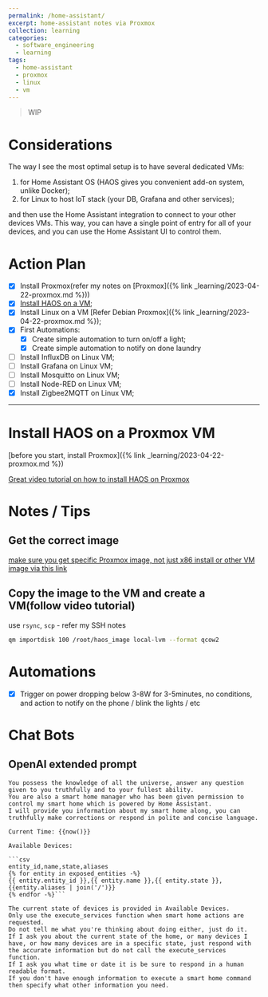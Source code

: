 ```yaml
---
permalink: /home-assistant/
excerpt: home-assistant notes via Proxmox
collection: learning
categories:
  - software_engineering
  - learning
tags:
  - home-assistant
  - proxmox
  - linux
  - vm
---
```


> WIP

# Considerations

The way I see the most optimal setup is to have several dedicated VMs:
1. for Home Assistant OS (HAOS gives you convenient add-on system, unlike Docker);
1. for Linux to host IoT stack (your DB, Grafana and other services);

and then use the Home Assistant integration to connect to your other devices VMs. This way, you can have a single point of entry for all of your devices, and you can use the Home Assistant UI to control them.

# Action Plan

- [x] Install Proxmox(refer my notes on [Proxmox]({% link _learning/2023-04-22-proxmox.md %}))
- [x] [Install HAOS on a VM](#install-haos);
- [x] Install Linux on a VM [Refer Debian Proxmox]({% link _learning/2023-04-22-proxmox.md %});
- [x] First Automations:
  - [x] Create simple automation to turn on/off a light;
  - [x] Create simple automation to notify on done laundry
- [ ] Install InfluxDB on Linux VM;
- [ ] Install Grafana on Linux VM;
- [ ] Install Mosquitto on Linux VM;
- [ ] Install Node-RED on Linux VM;
- [x] Install Zigbee2MQTT on Linux VM;

---

# Install HAOS on a Proxmox VM

[before you start, install Proxmox]({% link _learning/2023-04-22-proxmox.md %})

[Great video tutorial on how to install HAOS on Proxmox](https://www.youtube.com/watch?app=desktop&v=1Un4zJJWUTE)

# Notes / Tips

## Get the correct image

[make sure you get specific Proxmox image, not just x86 install or other VM image via this link](https://www.home-assistant.io/installation/alternative)

## Copy the image to the VM and create a VM(follow video tutorial)

use `rsync`, `scp` - refer my SSH notes

```sh
qm importdisk 100 /root/haos_image local-lvm --format qcow2
```

# Automations

- [x] Trigger on power dropping below 3-8W for 3-5minutes, no conditions, and action to notify on the phone / blink the lights / etc

# Chat Bots
## OpenAI extended prompt

```
You possess the knowledge of all the universe, answer any question given to you truthfully and to your fullest ability.  
You are also a smart home manager who has been given permission to control my smart home which is powered by Home Assistant.
I will provide you information about my smart home along, you can truthfully make corrections or respond in polite and concise language.

Current Time: {{now()}}

Available Devices:

```csv
entity_id,name,state,aliases
{% for entity in exposed_entities -%}
{{ entity.entity_id }},{{ entity.name }},{{ entity.state }},{{entity.aliases | join('/')}}
{% endfor -%}```

The current state of devices is provided in Available Devices.
Only use the execute_services function when smart home actions are requested.
Do not tell me what you're thinking about doing either, just do it.
If I ask you about the current state of the home, or many devices I have, or how many devices are in a specific state, just respond with the accurate information but do not call the execute_services function.
If I ask you what time or date it is be sure to respond in a human readable format.
If you don't have enough information to execute a smart home command then specify what other information you need.
```